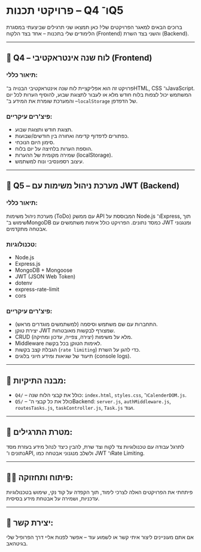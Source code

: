 # פרויקטי תכנות – Q4 ו־Q5

ברוכים הבאים למאגר הפרויקטים שלי! כאן תמצאו שני תרגילים שביצעתי במסגרת הלימודים שלי בתכנות – אחד בצד הלקוח (Frontend) והשני בצד השרת (Backend).

---

## 🔷 Q4 – לוח שנה אינטראקטיבי (Frontend)

### תיאור כללי:
פרויקט זה הוא אפליקציית לוח שנה אינטראקטיבי הבנויה ב־HTML, CSS ו־JavaScript. המשתמש יכול לצפות בלוח חודש מלא או לעבור לתצוגת שבוע, להוסיף הערות לכל יום – והמערכת שומרת את המידע ב־`localStorage` של הדפדפן.

### פיצ'רים עיקריים:
- תצוגת חודש ותצוגת שבוע.
- כפתורים לדפדוף קדימה ואחורה בין חודשים/שבועות.
- סימון היום הנוכחי.
- הוספת הערות בלחיצה על יום בלוח.
- שמירה מקומית של ההערות (localStorage).
- עיצוב רספונסיבי ונוח למשתמש.

---

## 🔷 Q5 – מערכת ניהול משימות עם JWT (Backend)

### תיאור כללי:
מערכת ניהול משימות (ToDo) עם ממשק API המבוססת על Node.js ו־Express, תוך שימוש ב־MongoDB כמסד נתונים. הפרויקט כולל אימות משתמשים עם JWT ומנגנוני אבטחה מתקדמים.

### טכנולוגיות:
- Node.js
- Express.js
- MongoDB + Mongoose
- JWT (JSON Web Token)
- dotenv
- express-rate-limit
- cors

### פיצ'רים עיקריים:
- התחברות עם שם משתמש וסיסמה (למשתמשים מוגדרים מראש).
- יצירת טוקן JWT שמצורף לבקשות מאובטחות.
- CRUD מלא על משימות (יצירה, צפייה, עדכון ומחיקה).
- Middleware לאימות הטוקן בכל בקשה.
- הגבלת קצב בקשות (`rate limiting`) כדי להגן על השרת.
- תיעוד של שגיאות ומידע חיוני בלוגים (console logs).

---

## 📁 מבנה התיקיות:

- `Q4/` – כולל את קבצי הלוח שנה: `index.html`, `styles.css`, ו־`CalenderDOM.js`.
- `Q5/` – כולל את כל קבצי ה־Backend: `server.js`, `authMiddleware.js`, `routesTasks.js`, `taskController.js`, `Task.js` ועוד.

---

## 🎯 מטרת התרגילים:

לתרגל עבודה עם טכנולוגיות צד לקוח וצד שרת, להבין כיצד לנהל מידע בעזרת מסד נתונים ו־API, ולשלב מנגנוני אבטחה כמו JWT ו־Rate Limiting.

---

## 🧑‍💻 פיתוח ותחזוקה:
פיתחתי את הפרויקטים האלה לצרכי לימוד, תוך הקפדה על קוד נקי, שימוש בטכנולוגיות עדכניות, ושמירה על אבטחת מידע בסיסית.

---

## 👋 יצירת קשר:
אם אתם מעוניינים ליצור איתי קשר או לשמוע עוד – אפשר לפנות אליי דרך הפרופיל שלי בגיטהאב.

